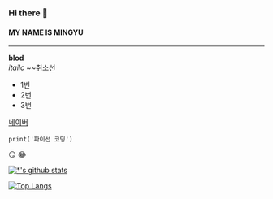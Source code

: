 

### Hi there 👋

#### MY NAME IS MINGYU

--- 

**blod** <br>
*itailc*
~~취소선

* 1번
* 2번
* 3번

[네이버](https://www.naver.com)

```
print('파이선 코딩')
```
😏
😂



[![*'s github stats](https://github-readme-stats.vercel.app/api?username=mingyuda)](https://github.com/깃허브아이디)


[![Top Langs](https://github-readme-stats.vercel.app/api/top-langs/?username=mingyuda)](https://github.com/깃허브아이디/github-readme-stats)







<!--
**mingyuda/mingyuda** is a ✨ _special_ ✨ repository because its `README.md` (this file) appears on your GitHub profile.

Here are some ideas to get you started:

- 🔭 I’m currently working on ...
- 🌱 I’m currently learning ...
- 👯 I’m looking to collaborate on ...
- 🤔 I’m looking for help with ...
- 💬 Ask me about ...
- 📫 How to reach me: ...
- 😄 Pronouns: ...
- ⚡ Fun fact: ...
-->
